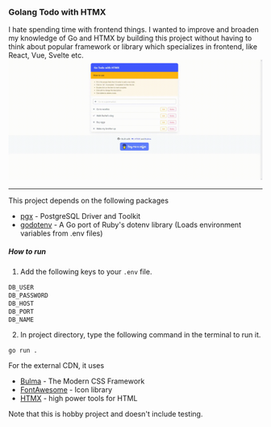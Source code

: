 ### **Golang Todo with HTMX**
I hate spending time with frontend things. I wanted to improve and broaden my knowledge of Go and HTMX by building this project without having to think about popular framework or library which specializes in frontend, like React, Vue, Svelte etc.
![demo](https://github.com/icodeerror/go-todo-htmx/blob/main/go-todo-htmx-demo.gif)

------------


This project depends on the following packages
- [pgx](https://github.com/jackc/pgx "PGX") - PostgreSQL Driver and Toolkit
- [godotenv](https://github.com/joho/godotenv "godotenv") - A Go port of Ruby's dotenv library (Loads environment variables from .env files)

##### How to run
1. Add the following keys to your `.env` file.
```
DB_USER
DB_PASSWORD
DB_HOST
DB_PORT
DB_NAME
```
2. In project directory, type the following command in the terminal to run it.
```
go run .
```


For the external CDN, it uses
- [Bulma](https://bulma.io/ "Bulma") - The Modern CSS Framework
- [FontAwesome](https://fontawesome.com/ "FontAwesome") - Icon library
- [HTMX](https://htmx.org "HTMX") - high power tools for HTML

Note that this is hobby project and doesn't include testing.

